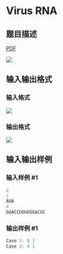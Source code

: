# Virus RNA

## 题目描述

[problemUrl]: https://uva.onlinejudge.org/index.php?option=com_onlinejudge&Itemid=8&category=866&page=show_problem&problem=4985

[PDF](https://uva.onlinejudge.org/external/130/p13087.pdf)

![](https://cdn.luogu.com.cn/upload/vjudge_pic/UVA13087/1034cb06cc475de0e969375d5576758e7d60001d.png)

## 输入输出格式

### 输入格式

![](https://cdn.luogu.com.cn/upload/vjudge_pic/UVA13087/9f674d4447d3c66e72dc80a7deae745ef7a1cd24.png)

### 输出格式

![](https://cdn.luogu.com.cn/upload/vjudge_pic/UVA13087/fe171d58a3b5a6bd7ab7919fd8bdaea7a8473319.png)

## 输入输出样例

### 输入样例 #1

```cpp
2
1
AUA
4
GGACCUUUUGGACGC
```


### 输出样例 #1

```cpp
Case 1: 0 1
Case 2: 4 1
```


